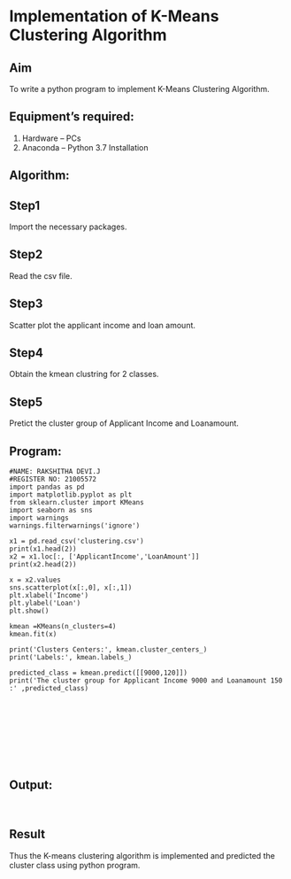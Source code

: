 # Implementation of K-Means Clustering Algorithm
## Aim
To write a python program to implement K-Means Clustering Algorithm.
## Equipment’s required:
1.	Hardware – PCs
2.	Anaconda – Python 3.7 Installation

## Algorithm:

## Step1

Import the necessary packages.

## Step2

Read the csv file.

## Step3

Scatter plot the applicant income and loan amount.

## Step4

Obtain the kmean clustring for 2 classes.

## Step5

Pretict the cluster group of Applicant Income and Loanamount.
## Program:
```
#NAME: RAKSHITHA DEVI.J
#REGISTER NO: 21005572
import pandas as pd
import matplotlib.pyplot as plt
from sklearn.cluster import KMeans
import seaborn as sns
import warnings
warnings.filterwarnings('ignore')

x1 = pd.read_csv('clustering.csv')
print(x1.head(2))
x2 = x1.loc[:, ['ApplicantIncome','LoanAmount']]
print(x2.head(2))

x = x2.values
sns.scatterplot(x[:,0], x[:,1])
plt.xlabel('Income')
plt.ylabel('Loan')
plt.show()

kmean =KMeans(n_clusters=4)
kmean.fit(x)

print('Clusters Centers:', kmean.cluster_centers_)
print('Labels:', kmean.labels_)

predicted_class = kmean.predict([[9000,120]])
print('The cluster group for Applicant Income 9000 and Loanamount 150 :' ,predicted_class)










```
## Output:


<br>

## Result
Thus the K-means clustering algorithm is implemented and predicted the cluster class using python program.